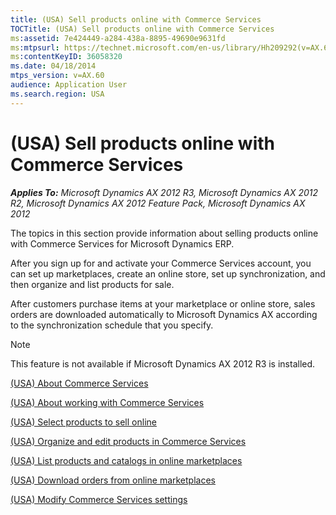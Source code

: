 ```yaml
---
title: (USA) Sell products online with Commerce Services
TOCTitle: (USA) Sell products online with Commerce Services
ms:assetid: 7e424449-a284-438a-8895-49690e9631fd
ms:mtpsurl: https://technet.microsoft.com/en-us/library/Hh209292(v=AX.60)
ms:contentKeyID: 36058320
ms.date: 04/18/2014
mtps_version: v=AX.60
audience: Application User
ms.search.region: USA
---
```


# (USA) Sell products online with Commerce Services 


_**Applies To:** Microsoft Dynamics AX 2012 R3, Microsoft Dynamics AX 2012 R2, Microsoft Dynamics AX 2012 Feature Pack, Microsoft Dynamics AX 2012_

The topics in this section provide information about selling products online with Commerce Services for Microsoft Dynamics ERP.

After you sign up for and activate your Commerce Services account, you can set up marketplaces, create an online store, set up synchronization, and then organize and list products for sale.

After customers purchase items at your marketplace or online store, sales orders are downloaded automatically to Microsoft Dynamics AX according to the synchronization schedule that you specify.


> [!NOTE]
> <P>This feature is not available if Microsoft Dynamics AX 2012 R3 is installed.</P>



[(USA) About Commerce Services](usa-about-commerce-services.md)

[(USA) About working with Commerce Services](usa-about-working-with-commerce-services.md)

[(USA) Select products to sell online](usa-select-products-to-sell-online.md)

[(USA) Organize and edit products in Commerce Services](usa-organize-and-edit-products-in-commerce-services.md)

[(USA) List products and catalogs in online marketplaces](usa-list-products-and-catalogs-in-online-marketplaces.md)

[(USA) Download orders from online marketplaces](usa-download-orders-from-online-marketplaces.md)

[(USA) Modify Commerce Services settings](usa-modify-commerce-services-settings.md)

  


